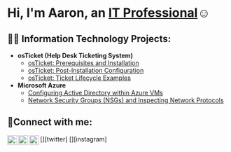 <h1>Hi, I'm Aaron, an <a href="https://www.linkedin.com/in/aaron-craig-18a790261/">IT Professional</a>☺</h1>

<h2>👨‍💻 Information Technology Projects:</h2>

- <b>osTicket (Help Desk Ticketing System)</b>
  - [osTicket: Prerequisites and Installation](https://github.com/Ajcraig1220/osticket-prereqs)
  - [osTicket: Post-Installation Configuration](https://github.com/Ajcraig1220/post-install-config)
  - [osTicket: Ticket Lifecycle Examples](https://github.com/Ajcraig1220/ticket-lifecycle)
- <b>Microsoft Azure</b>
  - [Configuring Active Directory within Azure VMs](https://github.com/Ajcraig1220/configure-ad)
  - [Network Security Groups (NSGs) and Inspecting Network Protocols](https://github.com/Ajcraig1220/azure-network-protocols)

<h2>🤳Connect with me:</h2>

[<img align="left" alt="Josh | Twitter" width="22px" src="https://cdn.jsdelivr.net/npm/simple-icons@v3/icons/twitter.svg" />][twitter]
[<img align="left" alt="Josh | LinkedIn" width="22px" src="https://cdn.jsdelivr.net/npm/simple-icons@v3/icons/linkedin.svg" />][linkedin]
[<img align="left" alt="Josh | Instagram" width="22px" src="https://cdn.jsdelivr.net/npm/simple-icons@v3/icons/instagram.svg" />][instagram]

[linkedin]: https://linkedin.com/in/Josh
